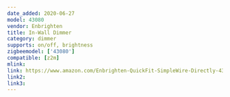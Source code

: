 ```yaml
---
date_added: 2020-06-27
model: 43080
vendor: Enbrighten
title: In-Wall Dimmer
category: dimmer
supports: on/off, brightness
zigbeemodel: ['43080']
compatible: [z2m]
mlink: 
link: https://www.amazon.com/Enbrighten-QuickFit-SimpleWire-Directly-43080/dp/B08428GDS8
link2: 
link3: 
---
```


